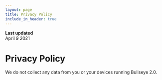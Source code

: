 ```yaml
---
layout: page
title: Privacy Policy
include_in_header: true
---
```


**Last updated**  
April 9 2021

# Privacy Policy 
We do not collect any data from you or your devices running Bullseye 2.0.


